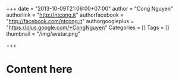 +++
date = "2013-10-09T21:06:00+07:00"
author = "Cong Nguyen"
authorlink = "http://ntcong.it"
authorfacebook = "http://facebook.com/ntcong.it"
authorgoogleplus = "https://plus.google.com/+CongNguyen"
Categories = []
Tags = []
thumbnail = "/img/avatar.png"

+++

# Content here #
